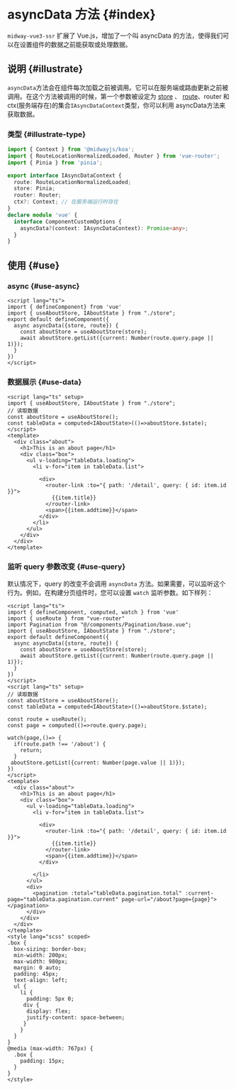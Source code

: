 # asyncData 方法 {#index}

`midway-vue3-ssr` 扩展了 Vue.js，增加了一个叫 asyncData 的方法，使得我们可以在设置组件的数据之前能获取或处理数据。

## 说明 {#illustrate}

`asyncData`方法会在组件每次加载之前被调用。它可以在服务端或路由更新之前被调用。在这个方法被调用的时候，第一个参数被设定为 [store](/guide/essentials/store-pinia.md) 、 [route](/guide/essentials/routing.md)、router 和 ctx(服务端存在)的集合`IAsyncDataContext`类型，你可以利用 asyncData方法来获取数据。

### 类型 {#illustrate-type}

```ts
import { Context } from '@midwayjs/koa';
import { RouteLocationNormalizedLoaded, Router } from 'vue-router';
import { Pinia } from 'pinia';

export interface IAsyncDataContext {
  route: RouteLocationNormalizedLoaded;
  store: Pinia;
  router: Router;
  ctx?: Context; // 在服务端运行时存在
}
declare module 'vue' {
  interface ComponentCustomOptions {
    asyncData?(context: IAsyncDataContext): Promise<any>;
  }
}
```

## 使用 {#use}



### async {#use-async}

```vue{5-8}
<script lang="ts">
import { defineComponent} from 'vue'
import { useAboutStore, IAboutState } from "./store";
export default defineComponent({
  async asyncData({store, route}) {
    const aboutStore = useAboutStore(store);
    await aboutStore.getList({current: Number(route.query.page || 1)});
  }
})
</script>
```

### 数据展示 {#use-data}

```vue{5,12-20}
<script lang="ts" setup>
import { useAboutStore, IAboutState } from "./store";
// 读取数据
const aboutStore = useAboutStore();
const tableData = computed<IAboutState>(()=>aboutStore.$state);
</script>
<template>
  <div class="about">
    <h1>This is an about page</h1>
    <div class="box">
      <ul v-loading="tableData.loading">
        <li v-for="item in tableData.list">

          <div>
            <router-link :to="{ path: '/detail', query: { id: item.id }}">
              {{item.title}}
            </router-link>
            <span>{{item.addtime}}</span>
          </div>
        </li>
      </ul>
    </div>
  </div>
</template>
```

### 监听 query 参数改变 {#use-query}

默认情况下，query 的改变不会调用 `asyncData` 方法。如果需要，可以监听这个行为。例如，在构建分页组件时，您可以设置 `watch` 监听参数。如下样列：

```vue{18-26}
<script lang="ts">
import { defineComponent, computed, watch } from 'vue'
import { useRoute } from "vue-router"
import Pagination from "@/components/Pagination/base.vue";
import { useAboutStore, IAboutState } from "./store";
export default defineComponent({
  async asyncData({store, route}) {
    const aboutStore = useAboutStore(store);
    await aboutStore.getList({current: Number(route.query.page || 1)});
  }
})
</script>
<script lang="ts" setup>
// 读取数据
const aboutStore = useAboutStore();
const tableData = computed<IAboutState>(()=>aboutStore.$state);

const route = useRoute();
const page = computed(()=>route.query.page);

watch(page,()=> {
  if(route.path !== '/about') {
    return;
  }
 aboutStore.getList({current: Number(page.value || 1)});
})
</script>
<template>
  <div class="about">
    <h1>This is an about page</h1>
    <div class="box">
      <ul v-loading="tableData.loading">
        <li v-for="item in tableData.list">

          <div>
            <router-link :to="{ path: '/detail', query: { id: item.id }}">
              {{item.title}}
            </router-link>
            <span>{{item.addtime}}</span>
          </div>
        
        </li>
      </ul>
      <div>
        <pagination :total="tableData.pagination.total" :current-page="tableData.pagination.current" page-url="/about?page={page}"></pagination>
      </div>
    </div>
  </div>
</template>
<style lang="scss" scoped>
.box {
  box-sizing: border-box;
  min-width: 200px;
  max-width: 980px;
  margin: 0 auto;
  padding: 45px;
  text-align: left;
  ul {
    li {
      padding: 5px 0;
     div {
      display: flex;
      justify-content: space-between;
     }
    }
  }
}
@media (max-width: 767px) {
  .box {
    padding: 15px;
  }
}
</style>

```















